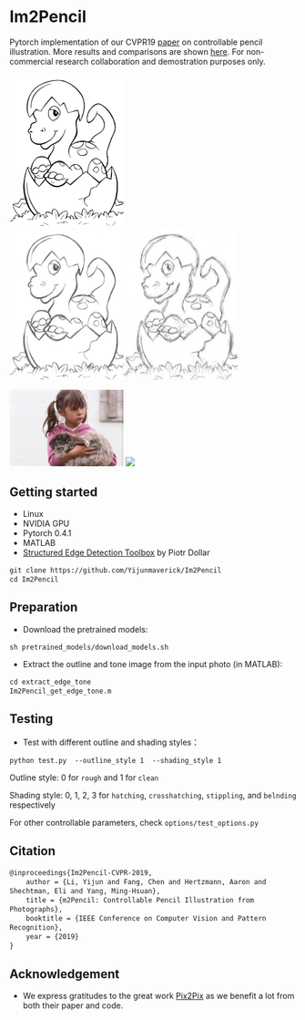 # Im2Pencil
Pytorch implementation of our CVPR19 [paper](https://arxiv.org/pdf/1903.08682.pdf) on controllable pencil illustration. More results and comparisons are shown [here](https://drive.google.com/file/d/1sl5IBD36bMWAvKH7Uz7An0mcrIOmlopv/view). For non-commercial research collaboration and demostration purposes only.

<p>
    <img src='output/t.jpg' width=200 />
    <img src='output/t_outline.png' width=400 />
</p>

<p>
    <img src='output/15--104.png' width=200 />
    <img src='output/15--104_shading.png' width=400 />
</p>


## Getting started

- Linux
- NVIDIA GPU
- Pytorch 0.4.1
- MATLAB
- [Structured Edge Detection Toolbox](https://github.com/pdollar/edges) by Piotr Dollar 

```
git clone https://github.com/Yijunmaverick/Im2Pencil
cd Im2Pencil
```

## Preparation

- Download the pretrained models:

```
sh pretrained_models/download_models.sh
```

 - Extract the outline and tone image from the input photo (in MATLAB):
 
```
cd extract_edge_tone
Im2Pencil_get_edge_tone.m
```

## Testing

  - Test with different outline and shading styles：

```
python test.py  --outline_style 1  --shading_style 1
```

Outline style: 0 for `rough` and 1 for `clean`

Shading style: 0, 1, 2, 3 for `hatching`, `crosshatching`, `stippling`, and `belnding` respectively

For other controllable parameters, check `options/test_options.py`


## Citation

```
@inproceedings{Im2Pencil-CVPR-2019,
    author = {Li, Yijun and Fang, Chen and Hertzmann, Aaron and Shechtman, Eli and Yang, Ming-Hsuan},
    title = {m2Pencil: Controllable Pencil Illustration from Photographs},
    booktitle = {IEEE Conference on Computer Vision and Pattern Recognition},
    year = {2019}
}
```

## Acknowledgement

- We express gratitudes to the great work [Pix2Pix](https://phillipi.github.io/pix2pix/) as we benefit a lot from both their paper and code.
